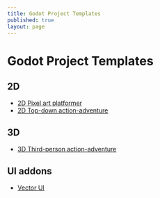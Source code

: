 ```yaml
---
title: Godot Project Templates
published: true
layout: page
---
```

# Godot Project Templates

## 2D

- [2D Pixel art platformer](./)
- [2D Top-down action-adventure](./)

## 3D

- [3D Third-person action-adventure](./)

## UI addons

- [Vector UI](./)